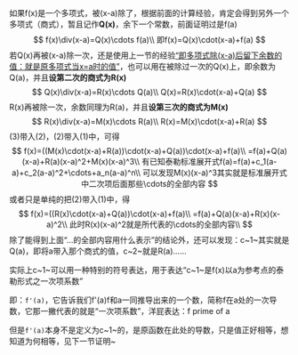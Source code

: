 如果f(x)是一个多项式，被(x-a)除了，根据前面的计算经验，肯定会得到另外一个多项式（商式），暂且记作**Q(x)**，余下一个常数，前面证明过是f(a)
$$
f(x)\div(x-a)=Q(x)\cdots f(a)\\
即f(x)=Q(x)\cdot(x-a)+f(a)
$$
若Q(x)再被(x-a)除一次，还是使用上一节的经验<u>“即多项式除(x-a)后留下余数的值：就是原多项式当x=a时的值”</u>，也可以用在被除过一次的Q(x)上，即余数为Q(a)，并且**设第二次的商式为R(x)**
$$
Q(x)\div(x-a)=R(x)\cdots Q(a)\\
Q(x)=R(x)\cdot(x-a)+Q(a)
$$
R(x)再被除一次，余数同理为R(a)，并且**设第三次的商式为M(x)**
$$
R(x)\div(x-a)=M(x)\cdots R(a)\\
R(x)=M(x)\cdot(x-a)+R(a)
$$
(3)带入(2)，(2)带入(1)中，可得
$$
f(x)=((M(x)\cdot(x-a)+R(a))\cdot(x-a)+Q(a))\cdot(x-a)+f(a)\\
=f(a)+Q(a)(x-a)+R(a)(x-a)^2+M(x)(x-a)^3\\
有已知泰勒标准展开式f(a)=f(a)+c_1(a-a)+c_2(a-a)^2+\cdots+a_n(a-a)^n\\
可以发现M(x)(x-a)^3其实就是标准展开式中二次项后面那些\cdots的全部内容
$$
或者只是单纯的把(2)带入(1)中，得
$$
f(x)=((R(x)\cdot(x-a)+Q(a))\cdot(x-a)+f(a)\\
=f(a)+Q(a)(x-a)+R(x)(x-a)^2\\
此时R(x)(x-a)^2就是所代表的\cdots的全部内容\\
$$
除了能得到上面“...的全部内容用什么表示”的结论外，还可以发现：c~1~其实就是Q(a)，即将a带入那个商式的值，c~2~就是R(a)……

实际上c~1~可以用一种特别的符号表达，用于表达“c~1~是f(x)以a为参考点的泰勒形式之一次项系数”

即：`f'(a)`，它告诉我们f'(a)f和a一同推导出来的一个数，简称f在a处的一次导数，它那一撇代表的就是“一次项系数”，洋屁表达：f prime of a

但是`f'(a)`本身不是定义为c~1~的，是原函数在此处的导数，只是值正好相等，想知道为何相等，见下一节证明~


